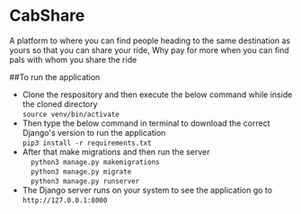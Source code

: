 # CabShare
A platform to where you can find people heading to the same destination as yours so that you can share your ride,
Why pay for more when you can find pals with whom you share the ride 


##To run the application

- Clone the respository and then execute the below command while inside the cloned directory\
          ``` source venv/bin/activate ``` 
- Then type the below command in terminal to download the correct Django's version to run the application\
         ``` pip3 install -r requirements.txt ``` 
- After that make migrations and then run the server \
       ```  python3 manage.py makemigrations``` \
       ```  python3 manage.py migrate``` \
       ```  python3 manage.py runserver```  
- The Django server runs on your system to see the application go to `http://127.0.0.1:8000` 
